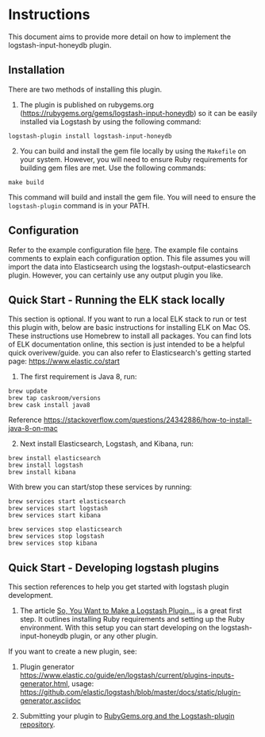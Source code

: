 # Instructions

This document aims to provide more detail on how to implement the logstash-input-honeydb plugin.

## Installation

There are two methods of installing this plugin.

1. The plugin is published on rubygems.org (https://rubygems.org/gems/logstash-input-honeydb) so it can be easily installed via Logstash by using the following command:

`logstash-plugin install logstash-input-honeydb`

2. You can build and install the gem file locally by using the `Makefile` on your system. However, you will need to ensure Ruby requirements for building gem files are met. Use the following commands:

`make build`

This command will build and install the gem file. You will need to ensure the `logstash-plugin` command is in your PATH.

## Configuration

Refer to the example configuration file [here](logstash-input-honeydb.conf). The example file contains comments to explain each configuration option. This file assumes you will import the data into Elasticsearch using the logstash-output-elasticsearch plugin. However, you can certainly use any output plugin you like.

## Quick Start - Running the ELK stack locally

This section is optional. If you want to run a local ELK stack to run or test this plugin with, below are 
basic instructions for installing ELK on Mac OS. These instructions use Homebrew to install all packages.
You can find lots of ELK documentation online, this section is just intended to be a helpful quick overivew/guide.
you can also refer to Elasticsearch's getting started page: https://www.elastic.co/start

1. The first requirement is Java 8, run:

```shell
brew update
brew tap caskroom/versions
brew cask install java8
```

Reference https://stackoverflow.com/questions/24342886/how-to-install-java-8-on-mac

2. Next install Elasticsearch, Logstash, and Kibana, run:

```shell
brew install elasticsearch
brew install logstash
brew install kibana
```

With brew you can start/stop these services by running:

```shell
brew services start elasticsearch
brew services start logstash
brew services start kibana

brew services stop elasticsearch
brew services stop logstash
brew services stop kibana
```

## Quick Start - Developing logstash plugins

This section references to help you get started with logstash plugin development.

1. The article [So, You Want to Make a Logstash Plugin...](https://dzone.com/articles/so-you-want-to-make-a-logstash-plugin) is a great first step. It outlines installing Ruby requirements and setting up the Ruby environment. With this setup you can start developing on the logstash-input-honeydb plugin, or any other plugin.

If you want to create a new plugin, see:

1. Plugin generator https://www.elastic.co/guide/en/logstash/current/plugins-inputs-generator.html, usage: https://github.com/elastic/logstash/blob/master/docs/static/plugin-generator.asciidoc

2. Submitting your plugin to [RubyGems.org and the Logstash-plugin repository](https://www.elastic.co/guide/en/logstash/current/submitting-plugin.html).
